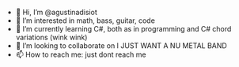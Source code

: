 - 👋 Hi, I’m @agustinadisiot
- 👀 I’m interested in math, bass, guitar, code
- 🌱 I’m currently learning C#, both as in programming and C# chord variations (wink wink)
- 💞️ I’m looking to collaborate on I JUST WANT A NU METAL BAND
- 📫 How to reach me: just dont reach me

<!---
agustinadisiot/agustinadisiot is a ✨ special ✨ repository because its `README.md` (this file) appears on your GitHub profile.
You can click the Preview link to take a look at your changes.
--->
